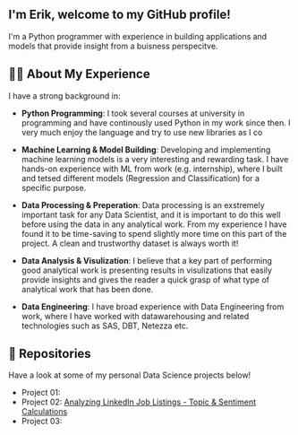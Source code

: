 ## I'm Erik, welcome to my GitHub profile! 
I'm a Python programmer with experience in building applications and models that provide insight from a buisness perspecitve.

## 🧑‍💻 About My Experience 
I have a strong background in:

- **Python Programming**: I took several courses at university in programming and have continously used Python in my work since then. I very much enjoy the language and try to use new libraries as I co
  
- **Machine Learning & Model Building**: Developing and implementing machine learning models is a very interesting and rewarding task. I have hands-on experience with ML from work (e.g. internship), where I built and tetsed different models (Regression and Classification) for a specific purpose.
  
- **Data Processing & Preperation**: Data processing is an exstremely important task for any Data Scientist, and it is important to do this well before using the data in any analytical work. From my experience I have found it to be time-saving to spend slightly more time on this part of the project. A clean and trustworthy dataset is always worth it!
  
- **Data Analysis & Visulization**: I believe that a key part of performing good analytical work is presenting results in visulizations that easily provide insights and gives the reader a quick grasp of what type of analytical work that has been done.
  
- **Data Engineering**: I have broad experience with Data Engineering from work, where I have worked with datawarehousing and related technologies such as SAS, DBT, Netezza etc. 

## 📂 Repositories
Have a look at some of my personal Data Science projects below! 

- Project 01: 
- Project 02: [Analyzing LinkedIn Job Listings - Topic & Sentiment Calculations](https://github.com/Er-F/02_Project_Analysis)
- Project 03: 


<!--- (Un Comment When You have projects to showcase 
<> ## 🚀 Other Projects
<> In addition to my GitHub repositories, I've worked on several other projects:
-->
